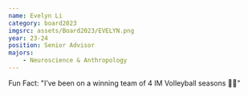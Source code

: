 ```yaml
---
name: Evelyn Li
category: board2023
imgsrc: assets/Board2023/EVELYN.png
year: 23-24
position: Senior Advisor
majors:
    - Neuroscience & Anthropology
---
```


Fun Fact: "I’ve been on a winning team of 4 IM Volleyball seasons 🏐🥇"
